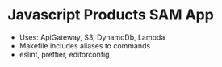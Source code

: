# Javascript Products SAM App

- Uses: ApiGateway, S3, DynamoDb, Lambda
- Makefile includes aliases to commands
- eslint, prettier, editorconfig